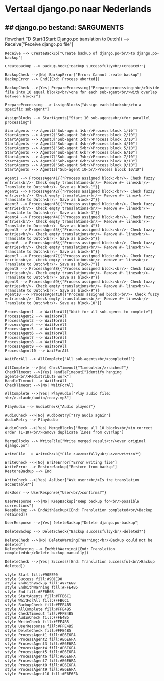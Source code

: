 # Vertaal django.po naar Nederlands

## ## django.po bestand: $ARGUMENTS

flowchart TD
    Start([Start: Django.po translation to Dutch]) --> Receive["Receive django.po file"]
    
    Receive --> CreateBackup["Create backup of django.po<br/>to django.po-backup"]
    
    CreateBackup --> BackupCheck{"Backup successfully<br/>created?"}
    
    BackupCheck -->|No| BackupError["Error: Cannot create backup"]
    BackupError --> End([End: Process aborted])
    
    BackupCheck -->|Yes| PrepareProcessing["Prepare processing:<br/>Divide file into 10 equal blocks<br/>one for each sub-agent<br/>with overlap between blocks"]
    
    PrepareProcessing --> AssignBlocks["Assign each block<br/>to a specific sub-agent"]
    
    AssignBlocks --> StartAgents["Start 10 sub-agents<br/>for parallel processing"]
    
    StartAgents --> Agent1["Sub-agent 1<br/>Process block 1/10"]
    StartAgents --> Agent2["Sub-agent 2<br/>Process block 2/10"]
    StartAgents --> Agent3["Sub-agent 3<br/>Process block 3/10"]
    StartAgents --> Agent4["Sub-agent 4<br/>Process block 4/10"]
    StartAgents --> Agent5["Sub-agent 5<br/>Process block 5/10"]
    StartAgents --> Agent6["Sub-agent 6<br/>Process block 6/10"]
    StartAgents --> Agent7["Sub-agent 7<br/>Process block 7/10"]
    StartAgents --> Agent8["Sub-agent 8<br/>Process block 8/10"]
    StartAgents --> Agent9["Sub-agent 9<br/>Process block 9/10"]
    StartAgents --> Agent10["Sub-agent 10<br/>Process block 10/10"]
    
    Agent1 --> ProcessAgent1{{"Process assigned block:<br/>- Check fuzzy entries<br/>- Check empty translations<br/>- Remove #~ lines<br/>- Translate to Dutch<br/>- Save as block-1"}}
    Agent2 --> ProcessAgent2{{"Process assigned block:<br/>- Check fuzzy entries<br/>- Check empty translations<br/>- Remove #~ lines<br/>- Translate to Dutch<br/>- Save as block-2"}}
    Agent3 --> ProcessAgent3{{"Process assigned block:<br/>- Check fuzzy entries<br/>- Check empty translations<br/>- Remove #~ lines<br/>- Translate to Dutch<br/>- Save as block-3"}}
    Agent4 --> ProcessAgent4{{"Process assigned block:<br/>- Check fuzzy entries<br/>- Check empty translations<br/>- Remove #~ lines<br/>- Translate to Dutch<br/>- Save as block-4"}}
    Agent5 --> ProcessAgent5{{"Process assigned block:<br/>- Check fuzzy entries<br/>- Check empty translations<br/>- Remove #~ lines<br/>- Translate to Dutch<br/>- Save as block-5"}}
    Agent6 --> ProcessAgent6{{"Process assigned block:<br/>- Check fuzzy entries<br/>- Check empty translations<br/>- Remove #~ lines<br/>- Translate to Dutch<br/>- Save as block-6"}}
    Agent7 --> ProcessAgent7{{"Process assigned block:<br/>- Check fuzzy entries<br/>- Check empty translations<br/>- Remove #~ lines<br/>- Translate to Dutch<br/>- Save as block-7"}}
    Agent8 --> ProcessAgent8{{"Process assigned block:<br/>- Check fuzzy entries<br/>- Check empty translations<br/>- Remove #~ lines<br/>- Translate to Dutch<br/>- Save as block-8"}}
    Agent9 --> ProcessAgent9{{"Process assigned block:<br/>- Check fuzzy entries<br/>- Check empty translations<br/>- Remove #~ lines<br/>- Translate to Dutch<br/>- Save as block-9"}}
    Agent10 --> ProcessAgent10{{"Process assigned block:<br/>- Check fuzzy entries<br/>- Check empty translations<br/>- Remove #~ lines<br/>- Translate to Dutch<br/>- Save as block-10"}}
    
    ProcessAgent1 --> WaitForAll["Wait for all sub-agents to complete"]
    ProcessAgent2 --> WaitForAll
    ProcessAgent3 --> WaitForAll
    ProcessAgent4 --> WaitForAll
    ProcessAgent5 --> WaitForAll
    ProcessAgent6 --> WaitForAll
    ProcessAgent7 --> WaitForAll
    ProcessAgent8 --> WaitForAll
    ProcessAgent9 --> WaitForAll
    ProcessAgent10 --> WaitForAll
    
    WaitForAll --> AllComplete{"All sub-agents<br/>completed?"}
    
    AllComplete -->|No| CheckTimeout{"Timeout<br/>reached?"}
    CheckTimeout -->|Yes| HandleTimeout["Identify hanging agents<br/>Redistribute work"]
    HandleTimeout --> WaitForAll
    CheckTimeout -->|No| WaitForAll
    
    AllComplete -->|Yes| PlayAudio["Play audio file:<br/>.claude/audio/ready.mp3"]
    
    PlayAudio --> AudioCheck{"Audio played?"}
    
    AudioCheck -->|No| AudioRetry["Try audio again"]
    AudioRetry --> PlayAudio
    
    AudioCheck -->|Yes| MergeBlocks["Merge all 10 blocks<br/>in correct order (1-10)<br/>Remove duplicate lines from overlap"]
    
    MergeBlocks --> WriteFile["Write merged result<br/>over original django.po"]
    
    WriteFile --> WriteCheck{"File successfully<br/>overwritten?"}
    
    WriteCheck -->|No| WriteError["Error writing file"]
    WriteError --> RestoreBackup["Restore from backup"]
    RestoreBackup --> End
    
    WriteCheck -->|Yes| AskUser["Ask user:<br/>Is the translation acceptable?"]
    
    AskUser --> UserResponse{"User<br/>confirms?"}
    
    UserResponse -->|No| KeepBackup["Keep backup for<br/>possible corrections"]
    KeepBackup --> EndWithBackup([End: Translation completed<br/>Backup retained])
    
    UserResponse -->|Yes| DeleteBackup["Delete django.po-backup"]
    
    DeleteBackup --> DeleteCheck{"Backup successfully<br/>deleted?"}
    
    DeleteCheck -->|No| DeleteWarning["Warning:<br/>Backup could not be deleted"]
    DeleteWarning --> EndWithWarning([End: Translation completed<br/>Delete backup manually])
    
    DeleteCheck -->|Yes| Success([End: Translation successful<br/>Backup deleted])
    
    style Start fill:#90EE90
    style Success fill:#90EE90
    style EndWithBackup fill:#87CEEB
    style EndWithWarning fill:#FFE4B5
    style End fill:#FF6B6B
    style StartAgents fill:#FFB6C1
    style WaitForAll fill:#FFB6C1
    style BackupCheck fill:#FFE4B5
    style AllComplete fill:#FFE4B5
    style CheckTimeout fill:#FFE4B5
    style AudioCheck fill:#FFE4B5
    style WriteCheck fill:#FFE4B5
    style UserResponse fill:#FFE4B5
    style DeleteCheck fill:#FFE4B5
    style ProcessAgent1 fill:#E6E6FA
    style ProcessAgent2 fill:#E6E6FA
    style ProcessAgent3 fill:#E6E6FA
    style ProcessAgent4 fill:#E6E6FA
    style ProcessAgent5 fill:#E6E6FA
    style ProcessAgent6 fill:#E6E6FA
    style ProcessAgent7 fill:#E6E6FA
    style ProcessAgent8 fill:#E6E6FA
    style ProcessAgent9 fill:#E6E6FA
    style ProcessAgent10 fill:#E6E6FA
